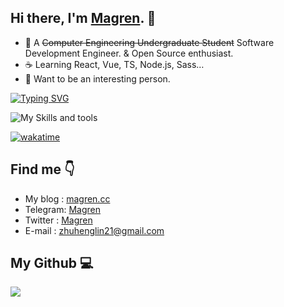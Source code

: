   ## Hi there, I'm [Magren](https://magren.cc). 👋
  
  + 🚀 A ~~Computer Engineering Undergraduate Student~~ Software Development Engineer. & Open Source enthusiast.
  + ☕ Learning React, Vue, TS, Node.js, Sass…
  + 📡 Want to be an interesting person.

  [![Typing SVG](https://readme-typing-svg.herokuapp.com?font=DynaPuff&weight=500&duration=3500&pause=2000&color=2795FF&width=435&height=30&lines=A+developer+who+code+for+fun+%F0%9F%A7%91%E2%80%8D%F0%9F%92%BB)](https://magren.me)

![My Skills and tools](https://skillicons.dev/icons?i=vscode,js,ts,html,css,nextjs,react,vue,nuxtjs,electron,vite,webpack,rollupjs,sass,tailwind,nodejs,express,mongodb,go,docker,vercel,postman,git,github,stackoverflow,md,figma)

[![wakatime](https://wakatime.com/badge/user/4613633f-2e83-4c6c-ba7e-1d1be6f7757b.svg)](https://wakatime.com/@4613633f-2e83-4c6c-ba7e-1d1be6f7757b)

  ## Find me 👇
  + My blog : [magren.cc](https://magren.cc)
  + Telegram: [Magren](https://t.me/Magren_lin)
  + Twitter : [Magren](https://twitter.com/Magren_lin)
  + E-mail : [zhuhenglin21@gmail.com](mailto:zhuhenglin21@gmail.com)

  ## My Github 💻
 <a href="https://github.com/Magren0321">
   <img align="left" src="https://github-readme-stats.vercel.app/api?username=Magren0321&show_icons=true" />
 </a>

